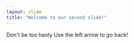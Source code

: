 ```yaml
---
layout: slide
title: "Welcome to our second slide!"
---
```

Don't be too hasty
Use the left arrow to go back!
